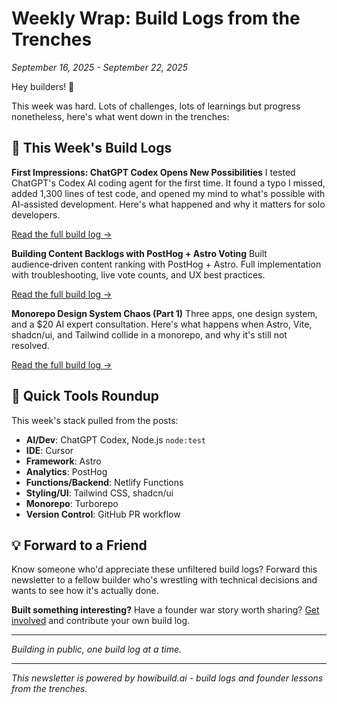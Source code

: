 # Weekly Wrap: Build Logs from the Trenches
*September 16, 2025 - September 22, 2025*

Hey builders! 👋

This week was hard. Lots of challenges, lots of learnings but progress nonetheless, here's what went down in the trenches:

## 🚀 This Week's Build Logs

**First Impressions: ChatGPT Codex Opens New Possibilities**
I tested ChatGPT's Codex AI coding agent for the first time. It found a typo I missed, added 1,300 lines of test code, and opened my mind to what's possible with AI-assisted development. Here's what happened and why it matters for solo developers.

[Read the full build log →](https://howibuild.ai/first-impressions-chatgpt-codex)

**Building Content Backlogs with PostHog + Astro Voting**
Built audience‑driven content ranking with PostHog + Astro. Full implementation with troubleshooting, live vote counts, and UX best practices.

[Read the full build log →](https://howibuild.ai/audience-voting-system-posthog-astro)

**Monorepo Design System Chaos (Part 1)**
Three apps, one design system, and a $20 AI expert consultation. Here's what happens when Astro, Vite, shadcn/ui, and Tailwind collide in a monorepo, and why it's still not resolved.

[Read the full build log →](https://howibuild.ai/monorepo-design-system-chaos)

## 🔧 Quick Tools Roundup

This week's stack pulled from the posts:
- **AI/Dev**: ChatGPT Codex, Node.js `node:test`
- **IDE**: Cursor
- **Framework**: Astro
- **Analytics**: PostHog
- **Functions/Backend**: Netlify Functions
- **Styling/UI**: Tailwind CSS, shadcn/ui
- **Monorepo**: Turborepo
- **Version Control**: GitHub PR workflow

## 💡 Forward to a Friend

Know someone who'd appreciate these unfiltered build logs? Forward this newsletter to a fellow builder who's wrestling with technical decisions and wants to see how it's actually done.

**Built something interesting?** Have a founder war story worth sharing? [Get involved](https://howibuild.ai/get-involved) and contribute your own build log.

---

*Building in public, one build log at a time.*

---

*This newsletter is powered by howibuild.ai - build logs and founder lessons from the trenches.*